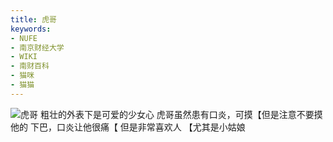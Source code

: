```yaml
---
title: 虎哥
keywords:
- NUFE
- 南京财经大学
- WIKI
- 南财百科
- 猫咪
- 猫猫
---
```

![虎哥](mao/虎哥.jpg)
粗壮的外表下是可爱的少女心
虎哥虽然患有口炎，可摸【但是注意不要摸他的
下巴，口炎让他很痛【
但是非常喜欢人
【尤其是小姑娘
